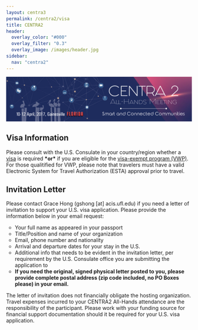 ```yaml
---
layout: centra3
permalink: /centra2/visa
title: CENTRA2
header:
  overlay_color: "#000"
  overlay_filter: "0.3"
  overlay_image: /images/header.jpg
sidebar:
  nav: "centra2"
---
```


<img src="../images/centra2.jpg">

## Visa Information

<p>
Please consult with the U.S. Consulate in your country/region whether a <a href="https://travel.state.gov/content/visas/en.html" target="_blank">visa</a> is required <strong>*or*</strong> if you are eligible for the <a href="https://travel.state.gov/content/visas/en/visit/visa-waiver-program.html" target="_blank">visa-exempt program (VWP)</a>. For those qualitified for VWP, please note that travelers must have a valid Electronic System for Travel Authorization (ESTA) approval prior to travel. 
</p>

## Invitation Letter

<p>
Please contact Grace Hong (gshong [at] acis.ufl.edu) if you need a letter of invitation to support your U.S. visa application. Please provide the information below in your email request: <br />
<ul type="circle">
<li>Your full name as appeared in your passport </li>
<li>Title/Position and name of your organization</li>
<li>Email, phone number and nationality</li>
<li>Arrival and departure dates for your stay in the U.S.</li>
<li>Additional info that needs to be evident in the invitation letter, per requirement by the U.S. Consulate office you are submitting the application to</li>
<li><strong>If you need the original, signed physical letter posted to you, please provide complete postal address (zip code included, no PO Boxes please) in your email.</strong></li>
</ul>
</p>

<p>
The letter of invitation does not financially obligate the hosting organization. Travel expenses incurred to your CENTRA2 All-Hands attendance are the responsibility of the participant. Please work with your funding source for financial support documentation should it be required for your U.S. visa application.
</p>
